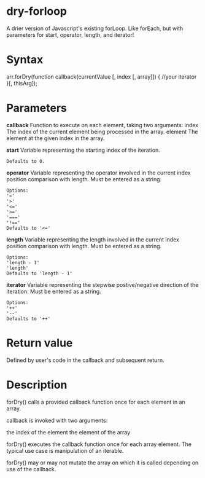# dry-forloop #
A drier version of Javascript's existing forLoop. Like forEach, but with parameters for start, operator, length, and iterator! 


# Syntax #
arr.forDry(function callback(currentValue [, index [, array]]) {
    //your iterator
}[, thisArg]);

# Parameters #
__callback__
Function to execute on each element, taking two arguments:
    index
        The index of the current element being processed in the array.
    element
        The element at the given index in the array.

__start__
Variable representing the starting index of the iteration.

    Defaults to 0.

__operator__
Variable representing the operator involved in the current index position comparison with length. Must be entered as a string. 

    Options: 
    '<'
    '>'
    '<='
    '>='
    '==='
    '!=='
    Defaults to '<='

__length__
Variable representing the length involved in the current index position comparison with length. Must be entered as a string.

    Options: 
    'length - 1'
    'length'
    Defaults to 'length - 1'

__iterator__
Variable representing the stepwise postive/negative direction of the iteration. Must be entered as a string.

    Options: 
    '++'
    '--'
    Defaults to '++'

# Return value #
Defined by user's code in the callback and subsequent return. 

# Description #
forDry() calls a provided callback function once for each element in an array.

callback is invoked with two arguments:

the index of the element
the element of the array

forDry() executes the callback function once for each array element. The typical use case is manipulation of an iterable. 

forDry() may or may not mutate the array on which it is called depending on use of the callback.